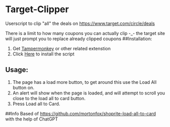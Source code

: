 # Target-Clipper
Userscript to clip "all" the deals on  https://www.target.com/circle/deals

There is a limit to how many coupons you can actually clip -_-
the target site will just prompt you to replace already clipped coupons 
##Installation:
1. Get [Tampermonkey](https://www.tampermonkey.net/) or other related  extenstion
2. Click [Here](https://github.com/Misl3d/Target-Clipper/raw/main/Target%20Clipper.user.js) to install the script

## Usage: 
1. The page has a load more button, to get around this use the Load All button on.
2. An alert will show when the page is loaded, and will attempt to scroll you close to the load all to card button.
3. Press Load all to Card.

##Info 
Based of https://github.com/mortonfox/shoprite-load-all-to-card with the help of ChatGPT
